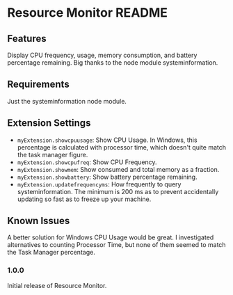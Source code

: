 # Resource Monitor README

## Features

Display CPU frequency, usage, memory consumption, and battery percentage remaining. Big thanks to the node module systeminformation.

## Requirements

Just the systeminformation node module.

## Extension Settings

* `myExtension.showcpuusage`: Show CPU Usage. In Windows, this percentage is calculated with processor time, which doesn't quite match the task manager figure.
* `myExtension.showcpufreq`: Show CPU Frequency.
* `myExtension.showmem`: Show consumed and total memory as a fraction.
* `myExtension.showbattery`: Show battery percentage remaining.
* `myExtension.updatefrequencyms`: How frequently to query systeminformation. The minimum is 200 ms as to prevent accidentally updating so fast as to freeze up your machine.

## Known Issues

A better solution for Windows CPU Usage would be great. I investigated alternatives to counting Processor Time, but none of them seemed to match the Task Manager percentage.

### 1.0.0

Initial release of Resource Monitor.
